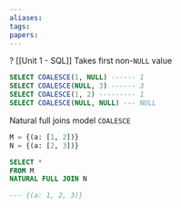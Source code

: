 ```yaml
---
aliases: 
tags: 
papers:
---
```

?
[[Unit 1 - SQL]]
Takes first non-`NULL` value
```sql
SELECT COALESCE(1, NULL) ------ 1
SELECT COALESCE(NULL, 3) ------ 3
SELECT COALESCE(1, 2) --------- 1
SELECT COALESCE(NULL, NULL) --- NULL
```
Natural full joins model `COALESCE`
```sql
M = {(a: [1, 2])}
N = {(a: [2, 3])}

SELECT *
FROM M
NATURAL FULL JOIN N

--- {(a: 1, 2, 3)}
```
